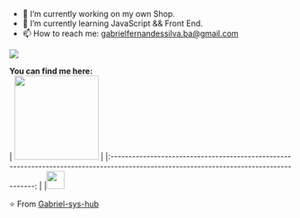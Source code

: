 - 🔭 I’m currently working on my own Shop.
- 🌱 I’m currently learning JavaScript && Front End.
- 📫 How to reach me: gabrielfernandessilva.ba@gmail.com

![](https://github-readme-stats.vercel.app/api?username=Gabriel-sys-hub&show_icons=true&title_color=E88795&icon_color=FF33FF&text_color=D6BCD5&bg_color=151515)
  
 
**You can find me here:**  
|  <a><img src="https://icon-library.net//images/icon-programmer/icon-programmer-14.jpg" width="150px" height="150px" /></a> |
|:---------------------------------------------------------------------------------------------------------------------------------------: |
|<a href="https://www.linkedin.com/in/gabrielpfernandes/"><img src="https://github.com/hussainweb/hussainweb/blob/main/icons/linkedin.png" width="32px" height="32px"></a>


⭐ From [Gabriel-sys-hub](https://github.com/Gabriel-sys-hub)
